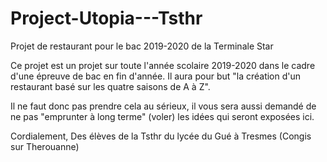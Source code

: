 # Project-Utopia---Tsthr
Projet de restaurant pour le bac 2019-2020 de la Terminale Star

Ce projet est un projet sur toute l'année scolaire 2019-2020 dans le cadre d'une épreuve de bac en fin d'année.
Il aura pour but "la création d'un restaurant basé sur les quatre saisons de A à Z".

Il ne faut donc pas prendre cela au sérieux, il vous sera aussi demandé de ne pas "emprunter à long terme" (voler) les idées qui seront exposées ici.

Cordialement,
Des élèves de la Tsthr du lycée du Gué à Tresmes (Congis sur Therouanne)
